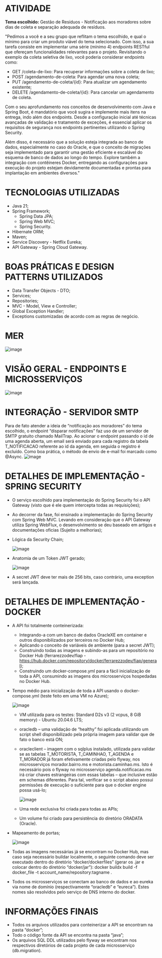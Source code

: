 # ATIVIDADE
**Tema escolhido:** Gestão de Resíduos - Notificação aos moradores sobre dias de coleta e separação adequada de resíduos.

"Pedimos a você e a seu grupo que reflitam o tema escolhido, e qual o mínimo para criar um produto viável do tema selecionado. Com isso, a sua tarefa consiste em implementar uma série (mínimo 4) endpoints RESTful que ofereçam funcionalidades relevantes para o projeto. Revisitando o exemplo da coleta seletiva de lixo, você poderia considerar endpoints como:

- GET /coleta-de-lixo: Para recuperar informações sobre a coleta de lixo;
- POST /agendamento-de-coleta: Para agendar uma nova coleta;
- PUT /agendamento-de-coleta/{id}: Para atualizar um agendamento existente;
- DELETE /agendamento-de-coleta/{id}: Para cancelar um agendamento de coleta.

Com o seu aprofundamento nos conceitos de desenvolvimento com Java e Spring Boot, é mandatório que você sugira e implemente mais itens na entrega, indo além dos endpoints. Desde a configuração inicial até técnicas avançadas de validação e tratamento de exceções, é essencial aplicar os requisitos de segurança nos endpoints pertinentes utilizando o Spring Security.

Além disso, é necessário que a solução esteja integrada ao banco de dados, especialmente no caso do Oracle, e que o conceito de migrações seja implementado para garantir uma gestão eficiente e escalável do esquema de banco de dados ao longo do tempo. Explore também a integração com contêineres Docker, entregando as configurações para execução do projeto estejam devidamente documentadas e prontas para implantação em ambientes diversos."

# TECNOLOGIAS UTILIZADAS
- Java 21;
- Spring Framework;
  - Spring Data JPA;
  - Spring Web MVC;
  - Spring Security.
- Hibernate ORM;
- Maven;
- Service Discovery - Netflix Eureka;
- API Gateway - Spring Cloud Gateway.

# BOAS PRÁTICAS E DESIGN PATTERNS UTILIZADOS
- Data Transfer Objects - DTO;
- Services;
- Repositories;
- MVC - Model, View e Controller;
- Global Exception Handler;
- Exceptions customizadas de acordo com as regras de negócio.

# MER
![image](https://github.com/pedroferrarezzo/Gere-Residuo-Java-SpringBoot-Oracle-Atividade-Fiap/assets/124400471/5e487da1-c3e1-4c64-af08-ff58bb646ace)

# VISÃO GERAL - ENDPOINTS E MICROSSERVIÇOS
![image](https://github.com/pedroferrarezzo/Gere-Residuo-Java-SpringBoot-Oracle-Atividade-Fiap/assets/124400471/d32f2da3-99e9-4dbe-a69c-2656e048a2f5)

# INTEGRAÇÃO - SERVIDOR SMTP
Para de fato atender a ideia de “notificação aos moradores” do tema escolhido, o endpoint “disparar notificações” faz uso de um servidor de SMTP gratuito chamado MailTrap. Ao acionar o endpoint passando o id de uma agenda aberta, um email será enviado para cada registro da tabela T_NOTIFICACAO referente ao id da agenda, em seguida o registro é excluído. Como boa prática, o método de envio de e-mail foi marcado como @Async.
![image](https://github.com/pedroferrarezzo/Gere-Residuo-Java-SpringBoot-Oracle-Atividade-Fiap/assets/124400471/ed3191df-250e-4404-aa41-117dbef348ae)
  
# DETALHES DE IMPLEMENTAÇÃO - SPRING SECURITY
- O serviço escolhido para implementação do Spring Security foi o API Gateway (visto que é ele quem intercepta todas as requisições);
- Ao decorrer da fase, foi ensinado a implementação do Spring Security com Spring Web MVC. Levando em consideração que o API Gateway utiliza Spring WebFlux, o desenvolvimento se deu baseado em artigos e documentações oficias (Sujeito a melhorias);
- <p>Lógica da Security Chain;</p>

  ![image](https://github.com/pedroferrarezzo/Gere-Residuo-Java-SpringBoot-Oracle-Atividade-Fiap/assets/124400471/e2a83ab7-29e4-4bed-a184-b2ab5a269e6c)
  
- <p>Anatomia de um Token JWT gerado;</p>

  ![image](https://github.com/pedroferrarezzo/Gere-Residuo-Java-SpringBoot-Oracle-Atividade-Fiap/assets/124400471/4bb39987-ca60-4ad2-93d5-e8fec98d7db0)
  
- A secret JWT deve ter mais de 256 bits, caso contrário, uma exception será lançada.

# DETALHES DE IMPLEMENTAÇÃO - DOCKER
- A API foi totalmente conteinerizada:
  - Integrando-a com um banco de dados OracleXE em container e outros disponibilizados por terceiros no Docker Hub;
  - Aplicando o conceito de variáveis de ambiente (para a secret JWT);
  - Construindo todas as imagens e subindo-as para um repositório no Docker Hub (ferrarezzodev/fiap - https://hub.docker.com/repository/docker/ferrarezzodev/fiap/general);
  - Construindo um docker-compose.yml para a fácil inicialização de toda a API, consumindo as imagens dos microsserviços hospedadas no Docker Hub.
- <p>Tempo médio para inicialização de toda a API usando o docker-compose.yml (teste feito em uma VM no Azure);</p>

  ![image](https://github.com/pedroferrarezzo/Gere-Residuo-Java-SpringBoot-Oracle-Atividade-Fiap/assets/124400471/bd05c9da-6d94-4edd-bf3c-b553f153c4cf)

    - VM utilizada para os testes: Standard D2s v3 (2 vcpus, 8 GiB memory) - Ubuntu 20.04.6 LTS;
    - oracledb – uma validação de “healthy” foi aplicada utilizando um script shell disponibilizado pela própria imagem para validar que de fato o banco está ON;
    - <p>oracleclient – imagem com o sqlplus instalado, utilizada para validar se as tabelas T_MOTORISTA, T_CAMINHAO, T_AGENDA e T_MORADOR já foram efetivamente criadas pelo flyway, nos microsserviços morador.bairro.ms e motorista.caminhao.ms. Isto é necessário          pois o flyway no microsserviço agenda.notificacao.ms irá criar chaves estrangeiras com essas tabelas – que inclusive estão em schemas diferentes. Para tal, verificar se o script abaixo possui permissões de execução o suficiente para que o docker engine possa       usá-lo;</p>
    
      ![image](https://github.com/pedroferrarezzo/Gere-Residuo-Java-SpringBoot-Oracle-Atividade-Fiap/assets/124400471/934caa35-bafd-46ef-a5b8-090755a6dc8e)
      
    - Uma rede exclusiva foi criada para todas as APIs;
    - Um volume foi criado para persistência do diretório ORADATA (Oracle).
- <p>Mapeamento de portas;</p>

  ![image](https://github.com/pedroferrarezzo/Gere-Residuo-Java-SpringBoot-Oracle-Atividade-Fiap/assets/124400471/ec6182af-30f8-49e7-9fda-95e8f46293a6)

- Todas as imagens necessárias já se encontram no Docker Hub, mas caso seja necessário buildar localmente, o seguinte comando deve ser executado dentro do diretório “docker/dockerfiles” (gerar os .jar e colocar dentro do diretório “docker/jar”): docker buildx build -f docker_file -t account_name/repository:tagname .
- Todos os microsserviços se conectam ao banco de dados e ao eureka via nome de domínio (respectivamente “oracledb” e “eureca”). Estes nomes são resolvidos pelo serviço de DNS interno do docker.

# INFORMAÇÕES FINAIS
- Todos os arquivos utilizados para conteinerizar a API se encontram na pasta “docker”;
- Todo o código fonte da API se encontra na pasta “java”;
- Os arquivos SQL DDL utilizados pelo flyway se encontram nos respectivos diretórios de cada projeto de cada microsserviço (db.migration).

 


